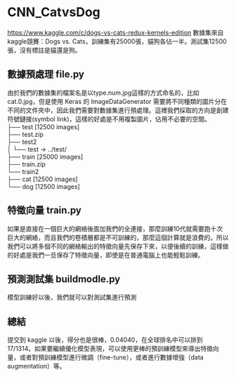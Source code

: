 # CNN_CatvsDog
https://www.kaggle.com/c/dogs-vs-cats-redux-kernels-edition
數據集來自 kaggle競賽：Dogs vs. Cats，訓練集有25000張，貓狗各佔一半。測試集12500張，沒有標註是貓還是狗。

## 數據預處理 file.py
由於我們的數據集的檔案名是以type.num.jpg這樣的方式命名的，比如cat.0.jpg，但是使用 Keras 的 ImageDataGenerator 需要將不同種類的圖片分在不同的文件夾中，因此我們需要對數據集進行預處理。這裡我們採取的方向是創建符號鏈接(symbol link)，這樣的好處是不用複製圖片，佔用不必要的空間。  
├── test [12500 images]  
├── test.zip  
├── test2  
│   └── test -> ../test/  
├── train [25000 images]  
├── train.zip  
└── train2  
    ├── cat [12500 images]  
    └── dog [12500 images]  
    
  
 
## 特徵向量 train.py
如果是直接在一個巨大的網絡後面加我們的全連接，那麼訓練10代就需要跑十次巨大的網絡，而且我們的卷積層都是不可訓練的，那麼這個計算就是浪費的。所以我們可以將多個不同的網絡輸出的特徵向量先保存下來，以便後續的訓練，這樣做的好處是我們一旦保存了特徵向量，即使是在普通電腦上也能輕鬆訓練。  


## 預測測試集 buildmodle.py
模型訓練好以後，我們就可以對測試集進行預測  


## 總結
提交到 kaggle 以後，得分也是很棒，0.04040，在全球排名中可以排到17/1314。如果要繼續優化模型表現，可以使用更棒的預訓練模型來導出特徵向量，或者對預訓練模型進行微調（fine-tune），或者進行數據增強（data augmentation）等。  

